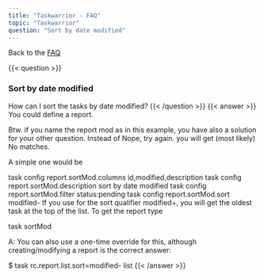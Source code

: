```yaml
---
title: "Taskwarrior - FAQ"
topic: "Taskwarrior"
question: "Sort by date modified"
---
```


Back to the [FAQ](/support/faq)

{{< question >}}
### Sort by date modified

How can I sort the tasks by date modified?
{{< /question >}}
{{< answer >}}
You could define a report.

Btw. if you name the report mod as in this example, you have also a solution for your other question. Instead of Nope, try again. you will get (most likely) No matches.

 A simple one would be

task config report.sortMod.columns      id,modified,description
task config report.sortMod.description  sort by date modified
task config report.sortMod.filter       status:pending
task config report.sortMod.sort         modified-
If you use for the sort qualifier modified+, you will get the oldest task at the top of the list. To get the report type

task sortMod

A: You can also use a one-time override for this, although creating/modifying a report is the correct answer:

$ task rc.report.list.sort=modified- list
{{< /answer >}}
